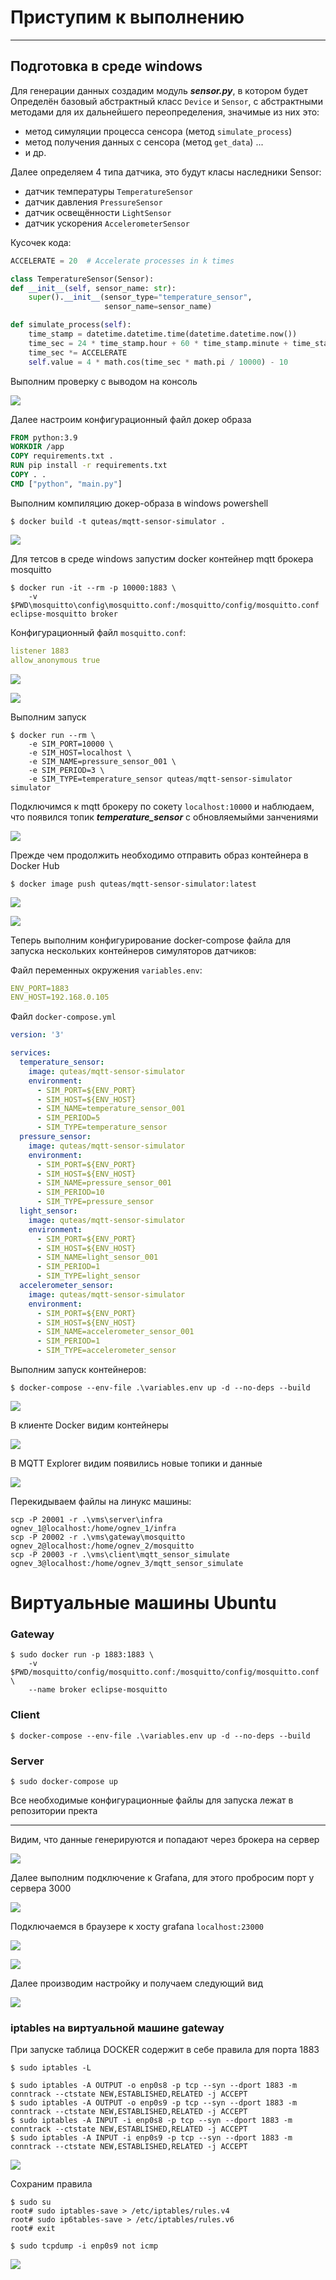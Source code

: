 # Приступим к выполнению

--- 


## Подготовка в среде windows

Для генерации данных создадим модуль ***sensor.py***, в котором будет Определён базовый абстрактный класс ```Device``` 
и ```Sensor```, с абстрактными методами для их дальнейшего переопределения, значимые из них это:
- метод симуляции процесса сенсора (метод ```simulate_process```)
- метод получения данных с сенсора (метод ```get_data```)
...
- и др.

Далее определяем 4 типа датчика, это будут класы наследники Sensor:

- датчик температуры ```TemperatureSensor```
- датчик давления ```PressureSensor```
- датчик освещённости ```LightSensor```
- датчик ускорения ```AccelerometerSensor```

Кусочек кода:

```python
ACCELERATE = 20  # Accelerate processes in k times

class TemperatureSensor(Sensor):
def __init__(self, sensor_name: str):
    super().__init__(sensor_type="temperature_sensor",
                     sensor_name=sensor_name)

def simulate_process(self):
    time_stamp = datetime.datetime.time(datetime.datetime.now())
    time_sec = 24 * time_stamp.hour + 60 * time_stamp.minute + time_stamp.second
    time_sec *= ACCELERATE
    self.value = 4 * math.cos(time_sec * math.pi / 10000) - 10
```

Выполним проверку с выводом на консоль 

![](./assets/Screenshots/Screenshot_1.png)

Далее настроим конфигурационный файл докер образа

```dockerfile
FROM python:3.9
WORKDIR /app
COPY requirements.txt .
RUN pip install -r requirements.txt
COPY . .
CMD ["python", "main.py"]
```

Выполним компиляцию докер-образа в windows powershell

```shell
$ docker build -t quteas/mqtt-sensor-simulator .
```
 
![](./assets/Screenshots/Screenshot_4.png) 


Для тетсов в среде windows запустим docker контейнер mqtt брокера mosquitto

```shell
$ docker run -it --rm -p 10000:1883 \
    -v $PWD\mosquitto\config\mosquitto.conf:/mosquitto/config/mosquitto.conf  eclipse-mosquitto broker
```

Конфигурационный файл ```mosquitto.conf```:

```yaml
listener 1883
allow_anonymous true
```

![](./assets/Screenshots/Screenshot_2.png) 

![](./assets/Screenshots/Screenshot_5.png)



Выполним запуск

```shell
$ docker run --rm \
    -e SIM_PORT=10000 \
    -e SIM_HOST=localhost \
    -e SIM_NAME=pressure_sensor_001 \
    -e SIM_PERIOD=3 \
    -e SIM_TYPE=temperature_sensor quteas/mqtt-sensor-simulator simulator
```

Подключимся к mqtt брокеру по сокету ```localhost:10000``` и наблюдаем, что появился топик ***temperature_sensor*** c 
обновляемыйми занчениями

![](./assets/Screenshots/Screenshot_3.png)

Прежде чем продолжить необходимо отправить образ контейнера в Docker Hub

```shell
$ docker image push quteas/mqtt-sensor-simulator:latest
```

![](./assets/Screenshots/Screenshot_6.png)


![](./assets/Screenshots/Screenshot_7.png)

Теперь выполним конфигурирование docker-compose файла для запуска нескольких контейнеров симуляторов датчиков:

Файл переменных окружения ```variables.env```:
```yaml
ENV_PORT=1883
ENV_HOST=192.168.0.105
```
Файл ```docker-compose.yml``` 
```yaml
version: '3'

services:
  temperature_sensor:
    image: quteas/mqtt-sensor-simulator
    environment:
      - SIM_PORT=${ENV_PORT}
      - SIM_HOST=${ENV_HOST}
      - SIM_NAME=temperature_sensor_001
      - SIM_PERIOD=5
      - SIM_TYPE=temperature_sensor
  pressure_sensor:
    image: quteas/mqtt-sensor-simulator
    environment:
      - SIM_PORT=${ENV_PORT}
      - SIM_HOST=${ENV_HOST}
      - SIM_NAME=pressure_sensor_001
      - SIM_PERIOD=10
      - SIM_TYPE=pressure_sensor
  light_sensor:
    image: quteas/mqtt-sensor-simulator
    environment:
      - SIM_PORT=${ENV_PORT}
      - SIM_HOST=${ENV_HOST}
      - SIM_NAME=light_sensor_001
      - SIM_PERIOD=1
      - SIM_TYPE=light_sensor
  accelerometer_sensor:
    image: quteas/mqtt-sensor-simulator
    environment:
      - SIM_PORT=${ENV_PORT}
      - SIM_HOST=${ENV_HOST}
      - SIM_NAME=accelerometer_sensor_001
      - SIM_PERIOD=1
      - SIM_TYPE=accelerometer_sensor
```

Выполним запуск контейнеров:
```shell
$ docker-compose --env-file .\variables.env up -d --no-deps --build
```

![](./assets/Screenshots/Screenshot_18.png)

В клиенте Docker видим контейнеры

![](./assets/Screenshots/Screenshot_9.png)

В MQTT Explorer видим появились новые топики и данные

![](./assets/Screenshots/Screenshot_10.png)

Перекидываем файлы на линукс машины:

```shell
scp -P 20001 -r .\vms\server\infra ognev_1@localhost:/home/ognev_1/infra
scp -P 20002 -r .\vms\gateway\mosquitto ognev_2@localhost:/home/ognev_2/mosquitto
scp -P 20003 -r .\vms\client\mqtt_sensor_simulate ognev_3@localhost:/home/ognev_3/mqtt_sensor_simulate
```

# Виртуальные машины Ubuntu

### Gateway

```shell
$ sudo docker run -p 1883:1883 \
    -v $PWD/mosquitto/config/mosquitto.conf:/mosquitto/config/mosquitto.conf  \
    --name broker eclipse-mosquitto
```

### Client

```shell
$ docker-compose --env-file .\variables.env up -d --no-deps --build
```

### Server

```shell
$ sudo docker-compose up
```

Все необходимые конфигурационные файлы для запуска лежат в репозитории пректа

---

Видим, что данные генерируются и попадают через брокера на сервер

![](./assets/Screenshots/Screenshot_23.png)


Далее выполним подключение к Grafana, для этого пробросим порт у сервера 3000 

![](./assets/Screenshots/Screenshot_26.png)

Подключаемся в браузере к хосту grafana ```localhost:23000```

![](./assets/Screenshots/Screenshot_24.png)

![](./assets/Screenshots/Screenshot_25.png)

Далее производим настройку и получаем следующий вид

![](./assets/Screenshots/Screenshot_27.png)


### iptables на виртуальной машине gateway
При запуске  таблица DOCKER содержит в себе правила для порта 1883

```shell
$ sudo iptables -L
```

```shell
$ sudo iptables -A OUTPUT -o enp0s8 -p tcp --syn --dport 1883 -m conntrack --ctstate NEW,ESTABLISHED,RELATED -j ACCEPT
$ sudo iptables -A OUTPUT -o enp0s9 -p tcp --syn --dport 1883 -m conntrack --ctstate NEW,ESTABLISHED,RELATED -j ACCEPT
$ sudo iptables -A INPUT -i enp0s8 -p tcp --syn --dport 1883 -m conntrack --ctstate NEW,ESTABLISHED,RELATED -j ACCEPT
$ sudo iptables -A INPUT -i enp0s9 -p tcp --syn --dport 1883 -m conntrack --ctstate NEW,ESTABLISHED,RELATED -j ACCEPT
```


![](./assets/Screenshots/Screenshot_28.png)

Cохраним правила

```shell
$ sudo su
root# sudo iptables-save > /etc/iptables/rules.v4
root# sudo ip6tables-save > /etc/iptables/rules.v6
root# exit
```


```shell
$ sudo tcpdump -i enp0s9 not icmp
```

![](./assets/Screenshots/Screenshot_29.png)


